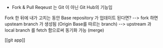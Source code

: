 
- Fork & Pull Reqeust 는 Git 이 아닌 Git Hub의 기능임



Fork 한 뒤에 내가 고치는 동안 Base repository 가 업데이트 된다면?
--> fork 하면 upsteam branch 가 생성됨 (Origin Base를 따르는 branch)
--> upstream 과 local branch 를 fetch 함으로써 동기화 가능 (merge)


[[git app]]

